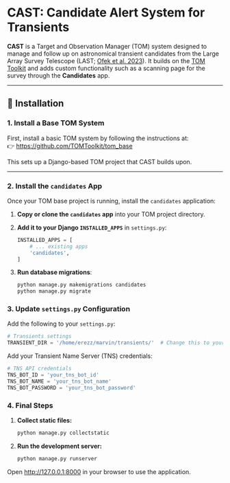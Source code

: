 # CAST: Candidate Alert System for Transients

**CAST** is a Target and Observation Manager (TOM) system designed to manage and follow up on astronomical transient candidates from the Large Array Survey Telescope (LAST; [Ofek et al. 2023]([url](https://ui.adsabs.harvard.edu/abs/2023PASP..135f5001O/abstract))). It builds on the [TOM Toolkit](https://github.com/TOMToolkit/tom_base) and adds custom functionality such as a scanning page for the survey through the **Candidates** app.

---

## 🚀 Installation

### 1. Install a Base TOM System

First, install a basic TOM system by following the instructions at:  
👉 https://github.com/TOMToolkit/tom_base

This sets up a Django-based TOM project that CAST builds upon.

---

### 2. Install the `candidates` App

Once your TOM base project is running, install the `candidates` application:

1. **Copy or clone the `candidates` app** into your TOM project directory.

2. **Add it to your Django `INSTALLED_APPS`** in `settings.py`:

   ```python
   INSTALLED_APPS = [
       # ... existing apps
       'candidates',
   ]
2. **Run database migrations**:
   ```python
   python manage.py makemigrations candidates
   python manage.py migrate

### 3. Update `settings.py` Configuration

Add the following to your `settings.py`:
   ```python
   # Transients settings
   TRANSIENT_DIR = '/home/erezz/marvin/transients/'  # Change this to your actual directory
```
Add your Transient Name Server (TNS) credentials:
```python
# TNS API credentials
TNS_BOT_ID = 'your_tns_bot_id'
TNS_BOT_NAME = 'your_tns_bot_name'
TNS_BOT_PASSWORD = 'your_tns_bot_password'
```

### 4. Final Steps

1. **Collect static files:**
   ```python
   python manage.py collectstatic
   
3. **Run the development server:**
   ```python
   python manage.py runserver
   
Open http://127.0.0.1:8000 in your browser to use the application.
